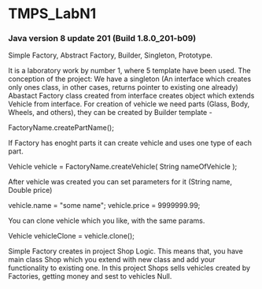# TMPS_LabN1
### Java version 8 update 201 (Build 1.8.0_201-b09)

Simple Factory, Abstract Factory, Builder, Singleton, Prototype.

It is a laboratory work by number 1, where 5 template have been used. 
The conception of the project:
We have a singleton (An interface which creates only ones class, in other cases, returns pointer to existing one already) 
Abastact Factory class created from interface creates object which extends Vehicle from interface.
For creation of vehicle we need parts (Glass, Body, Wheels, and others), they can be created by Builder template - 

FactoryName.createPartName();

If Factory has enoght parts it can create vehicle and uses one type of each part.

Vehicle vehicle = FactoryName.createVehicle( String nameOfVehicle );

After vehicle was created you can set parameters for it (String name, Double price)

vehicle.name = "some name";
vehicle.price = 9999999.99;

You can clone vehicle which you like, with the same params.

Vehicle vehicleClone = vehicle.clone();

Simple Factory creates in project Shop Logic. This means that, you have main class Shop which you extend with new class
and add your functionality to existing one. In this project Shops sells vehicles created by Factories, getting money and sest 
to vehicles Null.
